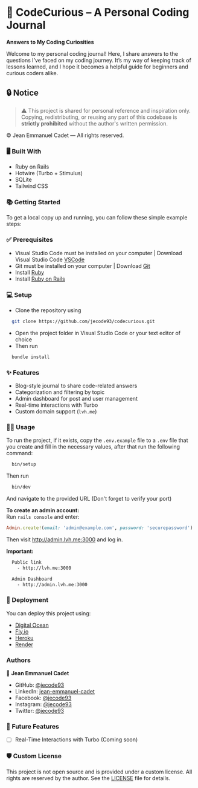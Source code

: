 # 🧠 CodeCurious – A Personal Coding Journal

**Answers to My Coding Curiosities**

Welcome to my personal coding journal!
Here, I share answers to the questions I’ve faced on my coding journey. It’s my way of keeping track of lessons learned,
and I hope it becomes a helpful guide for beginners and curious coders alike.

## 🔒 Notice

> ⚠️ This project is shared for personal reference and inspiration only.  
> Copying, redistributing, or reusing any part of this codebase is **strictly prohibited** without the author's written
> permission.

© Jean Emmanuel Cadet — All rights reserved.

### 🖥️ Built With

- Ruby on Rails
- Hotwire (Turbo + Stimulus)
- SQLite
- Tailwind CSS

### 📚 Getting Started

To get a local copy up and running, you can follow these simple example steps:

### ✅ Prerequisites

- Visual Studio Code must be installed on your computer | Download Visual Studio
  Code [VSCode](https://code.visualstudio.com/)
- Git must be installed on your computer | Download [Git](https://git-scm.com/downloads)
- Install [Ruby](https://www.ruby-lang.org/en/documentation/installation/)
- Install [Ruby on Rails](https://guides.rubyonrails.org/install_ruby_on_rails.html)

### 💻 Setup

- Clone the repository using

```sh
  git clone https://github.com/jecode93/codecurious.git
```

- Open the project folder in Visual Studio Code or your text editor of choice
- Then run

```sh
  bundle install
```

### ✨ Features

- Blog-style journal to share code-related answers
- Categorization and filtering by topic
- Admin dashboard for post and user management
- Real-time interactions with Turbo
- Custom domain support (`lvh.me`)

### 👨‍💻 Usage

To run the project, if it exists, copy the `.env.example` file to a `.env` file that you create and fill in the
necessary
values, after that run the following command:

```sh
  bin/setup
```

Then run

```sh
  bin/dev
```

And navigate to the provided URL (Don't forget to verify your port)

**To create an admin account:**  
Run `rails console` and enter:

```ruby
Admin.create!(email: 'admin@example.com', password: 'securepassword')
```

Then visit http://admin.lvh.me:3000 and log in.

**Important:**

```sh
  Public link
    - http://lvh.me:3000

  Admin Dashboard
    - http://admin.lvh.me:3000
```

### 🚀 Deployment

You can deploy this project using:

- [Digital Ocean](https://www.digitalocean.com/)
- [Fly.io](https://fly.io/)
- [Heroku](https://www.heroku.com/)
- [Render](https://render.com/)

### Authors

👤 **Jean Emmanuel Cadet**

- GitHub: [@jecode93](https://github.com/jecode93)
- LinkedIn: [jean-emmanuel-cadet](https://www.linkedin.com/in/jean-emmanuel-cadet/)
- Facebook: [@jecode93](https://www.facebook.com/jecode93)
- Instagram: [@jecode93](https://instagram.com/jecode93)
- Twitter: [@jecode93](https://twitter.com/jecode93)

### 🔭 Future Features <a name="future-features"></a>

- [ ] Real-Time Interactions with Turbo (Coming soon)

### 🛡 Custom License

This project is not open source and is provided under a custom license.
All rights are reserved by the author.
See the [LICENSE](./LICENSE) file for details.